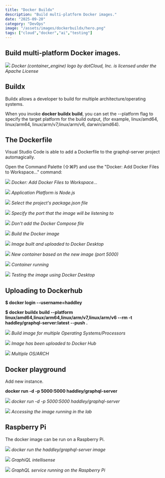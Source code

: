 ```yaml
---
title: "Docker Buildx"
description: "Build multi-platform Docker images."
date: "2025-09-20"
category: "DevOps"
image: "/assets/images/dockerbuildx/hero.png"
tags: ["cloud","docker","ai","testing"]
---
```


## Build multi-platform Docker images.

![](/assets/images/dockerbuildx/docker-container-engine-logo.svg)
*Docker (container_engine) logo by dotCloud, Inc. is licensed under the Apache License*


## Buildx

Buildx allows a developer to build for multiple architecture/operating systems.

When you invoke **docker buildx build**, you can set the --platform flag to specify the target platform for the build output, (for example, linux/amd64, linux/arm64, linux/arm/v7,linux/arm/v6, darwin/amd64).


## The Dockerfile

Visual Studio Code is able to add a Dockerfile to the graphql-server project automagically.

Open the Command Palette (⇧⌘P) and use the "Docker: Add Docker Files to Workspace..." command:

![](/assets/images/dockerbuildx/screen-shot-2021-03-03-at-7.32.18-am-1536x944.png)
*Docker: Add Docker Files to Workspace...*

![](/assets/images/dockerbuildx/screen-shot-2021-03-03-at-7.32.36-am-1536x935.png)
*Application Platform is Node.js*

![](/assets/images/dockerbuildx/screen-shot-2021-03-03-at-7.32.53-am-1536x940.png)
*Select the project's package.json file*

![](/assets/images/dockerbuildx/screen-shot-2021-03-03-at-7.33.15-am-1536x940.png)
*Specify the port that the image will be listening to*

![](/assets/images/dockerbuildx/screen-shot-2021-03-03-at-7.33.38-am-1536x941.png)
*Don't add the Docker Compose file*

![](/assets/images/dockerbuildx/screen-shot-2021-03-03-at-7.34.54-am-1536x995.png)
*Build the Docker image*

![](/assets/images/dockerbuildx/screen-shot-2021-03-03-at-7.35.27-am-1536x992.png)
*Image built and uploaded to Docker Desktop*

![](/assets/images/dockerbuildx/screen-shot-2021-03-03-at-7.38.12-am-1536x883.png)
*New container based on the new image (port 5000)*

![](/assets/images/dockerbuildx/screen-shot-2021-03-03-at-7.38.28-am-1066x242.png)
*Container running*

![](/assets/images/dockerbuildx/screen-shot-2021-03-03-at-7.40.18-am-1536x833.png)
*Testing the image using Docker Desktop*


## Uploading to Dockerhub

**$ docker login --username=haddley**

**$ docker buildx build --platform linux/amd64,linux/arm64,linux/arm/v7,linux/arm/v6 --rm -t haddley/graphql-server:latest --push .**

![](/assets/images/dockerbuildx/screen-shot-2021-03-03-at-7.48.59-am-1536x990.png)
*Build image for multiple Operating Systems/Processors*

![](/assets/images/dockerbuildx/screen-shot-2021-03-03-at-7.51.16-am-1536x835.png)
*Image has been uploaded to Docker Hub*

![](/assets/images/dockerbuildx/screen-shot-2021-03-03-at-8.06.23-am-1536x824.png)
*Multiple OS/ARCH*


## Docker playground

Add new instance.

**docker run -d -p 5000:5000 haddley/graphql-server**

![](/assets/images/dockerbuildx/screen-shot-2021-03-03-at-7.58.19-am-1536x826.png)
*docker run -d -p 5000:5000 haddley/graphql-server*

![](/assets/images/dockerbuildx/screen-shot-2021-03-03-at-8.05.03-am-1536x827.png)
*Accessing the image running in the lab*


## Raspberry Pi

The docker image can be run on a Raspberry Pi.

![](/assets/images/dockerbuildx/screen-shot-2021-03-13-at-3.32.48-pm-1138x742.png)
*docker run the haddley/graphql-server image*

![](/assets/images/dockerbuildx/screen-shot-2021-03-13-at-3.35.52-pm-1636x1166.png)
*GraphiQL intellisense*

![](/assets/images/dockerbuildx/screen-shot-2021-03-13-at-3.36.12-pm-1638x1172.png)
*GraphQL service running on the Raspberry Pi*
